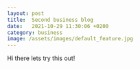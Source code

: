 ```yaml
---
layout: post
title:  Second business blog
date:   2021-10-29 11:30:06 +0200
category: business
image: /assets/images/default_feature.jpg
---
```


Hi there lets try this out!